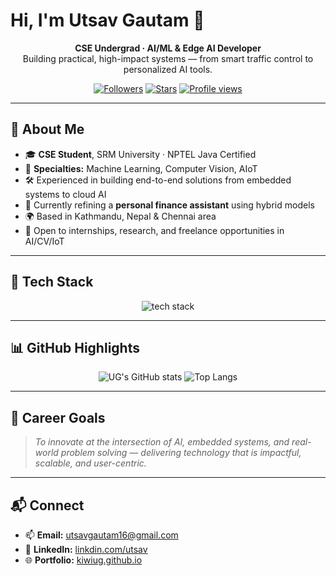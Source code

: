 # Hi, I'm **Utsav Gautam** 👋

<div align="center">

**CSE Undergrad · AI/ML & Edge AI Developer**  
Building practical, high-impact systems — from smart traffic control to personalized AI tools.

[![Followers](https://img.shields.io/github/followers/KiwiUG?style=social)](https://github.com/KiwiUG?tab=followers) 
[![Stars](https://img.shields.io/github/stars/KiwiUG?affiliations=OWNER%2CCOLLABORATOR&style=social)](https://github.com/KiwiUG?tab=repositories&type=source) 
[![Profile views](https://komarev.com/ghpvc/?username=KiwiUG&color=blueviolet)](https://github.com/KiwiUG) 

</div>

---

## 🚀 About Me
- 🎓 **CSE Student**, SRM University · NPTEL Java Certified
- 🧠 **Specialties:** Machine Learning, Computer Vision, AIoT
- 🛠 Experienced in building end-to-end solutions from embedded systems to cloud AI
- 🌱 Currently refining a **personal finance assistant** using hybrid models
- 🌍 Based in Kathmandu, Nepal & Chennai area
- 💼 Open to internships, research, and freelance opportunities in AI/CV/IoT

---

## 🧩 Tech Stack
<div align="center">
<img src="https://skillicons.dev/icons?i=python,cpp,java,js,nodejs,flask,swift,flutter,dart,sqlite,mysql,git,linux,arduino,opencv,pytorch,sklearn,docker,firebase&perline=10" alt="tech stack" />
</div>

---

## 📊 GitHub Highlights
<div align="center">

![UG's GitHub stats](https://github-readme-stats.vercel.app/api?username=KiwiUG&show_icons=true&theme=radical&hide_border=true) 
![Top Langs](https://github-readme-stats.vercel.app/api/top-langs/?username=KiwiUG&layout=compact&langs_count=8&theme=radical&hide_border=true)  


</div>

---

## 🌟 Career Goals
> *To innovate at the intersection of AI, embedded systems, and real-world problem solving — delivering technology that is impactful, scalable, and user-centric.*

---

## 📬 Connect
- 📫 **Email:** utsavgautam16@gmail.com
- 💼 **LinkedIn:** [linkdin.com/utsav](https://www.linkedin.com/in/utsav-gautam-474939277/)
- 🌐 **Portfolio:** [kiwiug.github.io](https://kiwiug.github.io)
